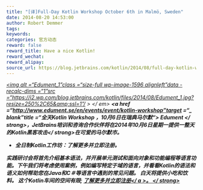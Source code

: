```yaml
---
title: "[译]Full-Day Kotlin Workshop October 6th in Malmö, Sweden"
date: 2014-08-20 14:53:00
author: Robert Demmer
tags:
keywords:
categories: 官方动态
reward: false
reward_title: Have a nice Kotlin!
reward_wechat:
reward_alipay:
source_url: https://blog.jetbrains.com/kotlin/2014/08/full-day-kotlin-workshop-october-6th-in-malmo-sweden/
---
```


<em> <a href="http://www.edument.se/en/events/event/kotlin-workshop"> <img alt =“Edument_1”class =“size-full wp-image-1596 alignleft”data -recalc-dims =“1”src =“https://i2.wp.com/blog.jetbrains.com/kotlin/files/2014/08/Edument_1.jpg?resize=250%2C65&amp;ssl=1”/ > </a> </ em> <strong> <a href =“http://www.edument.se/en/events/event/kotlin-workshop”target =“_ blank”title =“全天Kotlin Workshop ，10月6日在瑞典马尔默“> Edument </a> </ strong>，JetBrains培训和咨询合作伙伴将在2014年10月6日星期一<strong>提供一整天的Kotlin黑客攻击</ strong>在可爱的马尔默市。

* 全日制Kotlin工作坊：了解更多并立即注册。

实践研讨会将首先介绍基本语法，并开展单元测试和面向对象和功能编程等语言功能。下午我们将考虑使用案例，例如编写特定于域的语言，并看看Kotlin的语法和语义如何帮助您在Java和C＃等语言中遇到的常见问题。
白天将提供小吃和饮料。
这个Kotlin车间的空间有限; <a href="http://www.edument.se/en/events/event/kotlin-workshop" title="Full-Day Kotlin Workshop，10月6日，在马尔默，瑞典">了解更多并立即注册</ a >。 </ strong>
